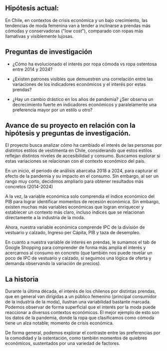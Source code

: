 
## Hipótesis actual: 

En Chile, en contextos de crisis económica y un bajo crecimiento, las tendencias de moda femenina van a tender a inclinarse a prendas más cómodas y conservadoras ("low cost"), comparado con ropas más llamativas y visiblemente lujosas.

## Preguntas de investigación

- ¿Cómo ha evolucionado el interés por ropa cómoda vs ropa ostentosa entre 2014 y 2024?

- ¿Existen patrones visibles que demuestren una correlación entre las variaciones de los indicadores económicos y el interés por estas prendas?

- ¿Hay un cambio drástico en los años de pandemia? ¿Ser observa un decrecimiento fuerte en indicadores económicos y paralelamente una preferencia mayor por un estilo u otro?



## Avance de su proyecto en relación con la hipótesis y preguntas de investigación.

El proyecto busca analizar cómo ha cambiado el interés de las personas por distintos estilos de vestimenta en Chile, considerando que estos estilos reflejan distintos niveles de accesibilidad y consumo. Buscamos explorar si estas variaciones se relacionan con el contexto económico del país.

En un inicio, el periodo de análisis abarcaba 2018 a 2024, para capturar el efecto de la pandemia y su impacto en el consumo. Sin embargo, al ser un rango muy corto, decidimos ampliarlo para obtener resultados más concretos (2014-2024)


A la vez, la variable económica solo comprendía el índice económico del PIB para lograr identificar momentos de recesión económica. Sin embargo, existen muchas más variables económicas que logran enriquecer y establecer un contexto más claro, incluso índices que se relacionan directamente a la industria de la moda. 


Ahora, nuestra variable económica comprende IPC de la división de vestuario y calzado, Ingreso per Cápita, PIB y taza de desempleo. 

En cuanto a nuestra variable de interés en prendas, le sumamos el tab de Google Shopping para comprender de forma más amplia el interés y acercarnos al consumo en concreto (que también nos puede revelar un poco de IPC de vestuario y calzado, si seguimos una lógica de oferta y demanda observando la variación de precios).

## La historia

Durante la última década, el interés de los chilenos por distintas prendas, que en general van dirigidas a un público femenino (principal consumidor de la industria de la moda), ilustran una variabilidad bastante marcada. Podemos observar de forma superficial que el interés por la moda puede reaccionar a diversos contextos económicos. El mejor ejemplo de esto son los datos de la pandemia, donde la ropa que clasificamos como cómoda tiene un alza notable; momento de crisis económica.

De forma general, podemos explorar el contraste entre las preferencias por la comodidad y la ostentación, como también momentos de quiebres económicos, sustentados por una variedad de factores. 

